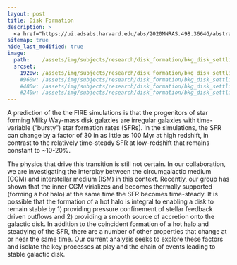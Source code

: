 ```yaml
---
layout: post
title: Disk Formation
description: >
  <a href="https://ui.adsabs.harvard.edu/abs/2020MNRAS.498.3664G/abstract">ADS link</a>
sitemap: true
hide_last_modified: true
image:
  path:    /assets/img/subjects/research/disk_formation/bkg_disk_settling_stamps.png
  srcset:
    1920w: /assets/img/subjects/research/disk_formation/bkg_disk_settling_stamps.png
    #960w: /assets/img/subjects/research/disk_formation/bkg_disk_settling_stamps_50.png
    #480w: /assets/img/subjects/research/disk_formation/bkg_disk_settling_stamps_25.png
    #240w: /assets/img/subjects/research/disk_formation/bkg_disk_settling_stamps_125.png
---
```



A prediction of the the FIRE simulations is that the progenitors of star forming Milky Way-mass disk galaxies are irregular galaxies with time-variable (“bursty”) star formation rates (SFRs). In the simulations, the SFR can change by a factor of 30 in as little as 100 Myr at high redshift, in contrast to the relatively time-steady SFR at low-redshift that remains constant to ~10-20%.

The physics that drive this transition is still not certain. In our collaboration, we are investigating the interplay between the circumgalactic medium (CGM) and interstellar medium (ISM) in this context. Recently, our group has shown that the inner CGM virializes and becomes thermally supported (forming a hot halo) at the same time the SFR becomes time-steady. It is possible that the formation of a hot halo is integral to enabling a disk to remain stable by 1) providing pressure confinement of stellar feedback driven outflows and 2) providing a smooth source of accretion onto the galactic disk. In addition to the coincident formation of a hot halo and steadying of the SFR, there are a number of other properties that change at or near the same time. Our current analysis seeks to explore these factors and isolate the key processes at play and the chain of events leading to stable galactic disk.